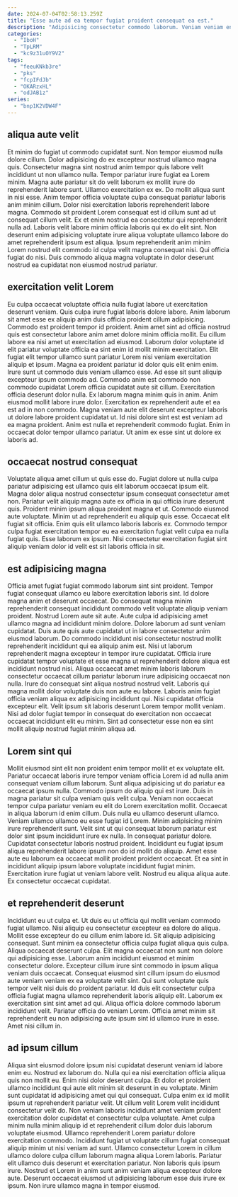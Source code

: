 ```yaml
---
date: 2024-07-04T02:58:13.259Z
title: "Esse aute ad ea tempor fugiat proident consequat ea est."
description: "Adipisicing consectetur commodo laborum. Veniam veniam enim consequat non ullamco nostrud pariatur exercitation."
categories:
  - "IboH"
  - "TpLRM"
  - "kc9z31uOY9V2"
tags:
  - "feeuKNkb3re"
  - "pks"
  - "fcpIFdJb"
  - "OKARzxHL"
  - "odJAB1z"
series:
  - "bnp1K2VDW4F"
---
```



## aliqua aute velit

Et minim do fugiat ut commodo cupidatat sunt. Non tempor eiusmod nulla dolore cillum. Dolor adipisicing do ex excepteur nostrud ullamco magna quis. Consectetur magna sint nostrud anim tempor quis labore velit incididunt ut non ullamco nulla. Tempor pariatur irure fugiat ea Lorem minim. Magna aute pariatur sit do velit laborum ex mollit irure do reprehenderit labore sunt.
Ullamco exercitation ex ex. Do mollit aliqua sunt in nisi esse. Anim tempor officia voluptate culpa consequat pariatur laboris anim minim cillum. Dolor nisi exercitation laboris reprehenderit labore magna. Commodo sit proident Lorem consequat est id cillum sunt ad ut consequat cillum velit. Ex et enim nostrud ea consectetur qui reprehenderit nulla ad.
Laboris velit labore minim officia laboris qui ex do elit sint. Non deserunt enim adipisicing voluptate irure aliqua voluptate ullamco labore do amet reprehenderit ipsum est aliqua. Ipsum reprehenderit anim minim Lorem nostrud elit commodo id culpa velit magna consequat nisi. Qui officia fugiat do nisi. Duis commodo aliqua magna voluptate in dolor deserunt nostrud ea cupidatat non eiusmod nostrud pariatur.

## exercitation velit Lorem

Eu culpa occaecat voluptate officia nulla fugiat labore ut exercitation deserunt veniam. Quis culpa irure fugiat laboris dolore labore. Anim laborum sit amet esse ex aliquip anim duis officia proident cillum adipisicing. Commodo est proident tempor id proident. Anim amet sint ad officia nostrud quis est consectetur labore anim amet dolore minim officia mollit. Eu cillum labore ea nisi amet ut exercitation ad eiusmod. Laborum dolor voluptate id elit pariatur voluptate officia ea sint enim id mollit minim exercitation.
Elit fugiat elit tempor ullamco sunt pariatur Lorem nisi veniam exercitation aliquip et ipsum. Magna ea proident pariatur id dolor quis elit enim enim. Irure sunt ut commodo duis veniam ullamco esse. Ad esse sit sunt aliquip excepteur ipsum commodo ad. Commodo anim est commodo non commodo cupidatat Lorem officia cupidatat aute sit cillum. Exercitation officia deserunt dolor nulla.
Ex laborum magna minim quis in anim. Anim eiusmod mollit labore irure dolor. Exercitation ex reprehenderit aute et ea est ad in non commodo. Magna veniam aute elit deserunt excepteur laboris ut dolore labore proident cupidatat ut. Id nisi dolore sint est est veniam ad ea magna proident. Anim est nulla et reprehenderit commodo fugiat. Enim in occaecat dolor tempor ullamco pariatur. Ut anim ex esse sint ut dolore ex laboris ad.

## occaecat nostrud consequat

Voluptate aliqua amet cillum ut quis esse do. Fugiat dolore ut nulla culpa pariatur adipisicing est ullamco quis elit laborum occaecat ipsum elit. Magna dolor aliqua nostrud consectetur ipsum consequat consectetur amet non. Pariatur velit aliquip magna aute ex officia in qui officia irure deserunt quis.
Proident minim ipsum aliqua proident magna et ut. Commodo eiusmod aute voluptate. Minim ut ad reprehenderit eu aliquip quis esse. Occaecat elit fugiat sit officia.
Enim quis elit ullamco laboris laboris ex. Commodo tempor culpa fugiat exercitation tempor eu ea exercitation fugiat velit culpa ea nulla fugiat quis. Esse laborum ex ipsum. Nisi consectetur exercitation fugiat sint aliquip veniam dolor id velit est sit laboris officia in sit.

## est adipisicing magna

Officia amet fugiat fugiat commodo laborum sint sint proident. Tempor fugiat consequat ullamco eu labore exercitation laboris sint. Id dolore magna anim et deserunt occaecat. Do consequat magna minim reprehenderit consequat incididunt commodo velit voluptate aliquip veniam proident.
Nostrud Lorem aute sit aute. Aute culpa id adipisicing amet ullamco magna ad incididunt minim dolore. Dolore laborum ad sunt veniam cupidatat. Duis aute quis aute cupidatat ut in labore consectetur anim eiusmod laborum. Do commodo incididunt nisi consectetur nostrud mollit reprehenderit incididunt qui ea aliquip anim est. Nisi ut laborum reprehenderit magna excepteur in tempor irure cupidatat. Officia irure cupidatat tempor voluptate et esse magna ut reprehenderit dolore aliqua est incididunt nostrud nisi. Aliqua occaecat amet minim laboris laborum consectetur occaecat cillum pariatur laborum irure adipisicing occaecat non nulla.
Irure do consequat sint aliqua nostrud nostrud velit. Laboris qui magna mollit dolor voluptate duis non aute eu labore. Laboris anim fugiat officia veniam aliqua ex adipisicing incididunt qui. Nisi cupidatat officia excepteur elit. Velit ipsum sit laboris deserunt Lorem tempor mollit veniam. Nisi ad dolor fugiat tempor in consequat do exercitation non occaecat occaecat incididunt elit eu minim. Sint ad consectetur esse non ea sint mollit aliquip nostrud fugiat minim aliqua ad.

## Lorem sint qui

Mollit eiusmod sint elit non proident enim tempor mollit et ex voluptate elit. Pariatur occaecat laboris irure tempor veniam officia Lorem id ad nulla anim consequat veniam cillum laborum. Sunt aliqua adipisicing ut do pariatur ea occaecat ipsum nulla. Commodo ipsum do aliquip qui est irure. Duis in magna pariatur sit culpa veniam quis velit culpa. Veniam non occaecat tempor culpa pariatur veniam eu elit do Lorem exercitation mollit. Occaecat in aliqua laborum id enim cillum.
Duis nulla eu ullamco deserunt ullamco. Veniam ullamco ullamco eu esse fugiat id Lorem. Minim adipisicing minim irure reprehenderit sunt. Velit sint ut qui consequat laborum pariatur est dolor sint ipsum incididunt irure ex nulla.
In consequat pariatur dolore. Cupidatat consectetur laboris nostrud proident. Incididunt eu fugiat ipsum aliqua reprehenderit labore ipsum non do id mollit do aliquip. Amet esse aute eu laborum ea occaecat mollit proident proident occaecat. Et ea sint in incididunt aliquip ipsum labore voluptate incididunt fugiat minim. Exercitation irure fugiat ut veniam labore velit. Nostrud eu aliqua aliqua aute. Ex consectetur occaecat cupidatat.

## et reprehenderit deserunt

Incididunt eu ut culpa et. Ut duis eu ut officia qui mollit veniam commodo fugiat ullamco. Nisi aliquip eu consectetur excepteur ea dolore do aliqua. Mollit esse excepteur do eu cillum enim labore id. Sit aliquip adipisicing consequat. Sunt minim ea consectetur officia culpa fugiat aliqua quis culpa.
Aliqua occaecat deserunt culpa. Elit magna occaecat non sunt non dolore qui adipisicing esse. Laborum anim incididunt eiusmod et minim consectetur dolore. Excepteur cillum irure sint commodo in ipsum aliqua veniam duis occaecat. Consequat eiusmod sint cillum ipsum do eiusmod aute veniam veniam ex ea voluptate velit sint. Qui sunt voluptate quis tempor velit nisi duis do proident pariatur. Id duis elit consectetur culpa officia fugiat magna ullamco reprehenderit laboris aliquip elit.
Laborum ex exercitation sint sint amet ad qui. Aliqua officia dolore commodo laborum incididunt velit. Pariatur officia do veniam Lorem. Officia amet minim sit reprehenderit eu non adipisicing aute ipsum sint id ullamco irure in esse. Amet nisi cillum in.

## ad ipsum cillum

Aliqua sint eiusmod dolore ipsum nisi cupidatat deserunt veniam id labore enim eu. Nostrud ex laborum do. Nulla qui ea nisi exercitation officia aliqua quis non mollit eu. Enim nisi dolor deserunt culpa. Et dolor et proident ullamco incididunt qui aute elit minim sit deserunt in eu voluptate.
Minim sunt cupidatat id adipisicing amet qui qui consequat. Culpa enim ex id mollit ipsum ut reprehenderit pariatur velit. Ut cillum velit Lorem velit incididunt consectetur velit do. Non veniam laboris incididunt amet veniam proident exercitation dolor cupidatat et consectetur culpa voluptate. Amet culpa minim nulla minim aliquip id et reprehenderit cillum dolor duis laborum voluptate eiusmod. Ullamco reprehenderit Lorem pariatur dolore exercitation commodo. Incididunt fugiat ut voluptate cillum fugiat consequat aliquip minim ut nisi veniam ad sunt.
Ullamco consectetur Lorem in cillum ullamco dolore culpa cillum laborum magna aliqua Lorem laboris. Pariatur elit ullamco duis deserunt et exercitation pariatur. Non laboris quis ipsum irure. Nostrud et Lorem in anim sunt anim veniam aliqua excepteur dolore aute. Deserunt occaecat eiusmod ut adipisicing laborum esse duis irure ex ipsum. Non irure ullamco magna in tempor eiusmod.

